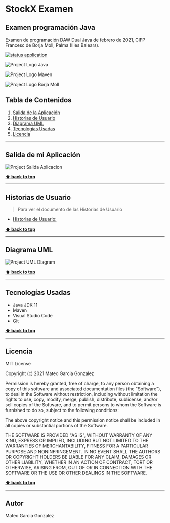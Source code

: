 # StockX Examen

## Examen programación Java

Examen de programación DAW Dual Java de febrero de 2021, CIFP Francesc de Borja Moll, Palma (Illes Balears).

[![status application](https://img.shields.io/badge/status-stable-brightgreen)](URL_Proyecto)

<!--Logos-->

![Project Logo Java](https://github.com/MateoGarciaG/NombreProject/doc/img/java.png)

![Project Logo Maven](https://github.com/MateoGarciaG/NombreProject/doc/img/apache_maven.png)

![Project Logo Borja Moll](https://github.com/MateoGarciaG/NombreProject/doc/img/logocifp.png)

## Tabla de Contenidos

1. [Salida de la Aplicación](#salidas-de-la-aplicacion)
1. [Historias de Usuario](#historias-de-usuario)
1. [Diagrama UML](#diagrama-uml)
1. [Tecnologías Usadas](#tecnologias-usadas)
1. [Licencia](#licencia)

---

## Salida de mi Aplicación
![Project Salida Aplicacion](https://github.com/MateoGarciaG/NombreProject/doc/salida_aplicacion.png)

**[⬆ back to top](#tabla-de-contenidos)**

---

## Historias de Usuario
> Para ver el documento de las Historias de Usuario
- [Historias de Usuario: ](https://github.com/MateoGarciaG/NombreProject/doc/historias_usuarios.pdf)

**[⬆ back to top](#tabla-de-contenidos)**

---

## Diagrama UML
![Project UML Diagram](https://github.com/MateoGarciaG/NombreProject/doc/uml_diagram_exam.png)

**[⬆ back to top](#tabla-de-contenidos)**

---

## Tecnologías Usadas

- Java JDK 11
- Maven
- Visual Studio Code
- Git


**[⬆ back to top](#tabla-de-contenidos)**

---



## Licencia

MIT License

Copyright (c) 2021 Mateo Garcia Gonzalez

Permission is hereby granted, free of charge, to any person obtaining a copy
of this software and associated documentation files (the "Software"), to deal
in the Software without restriction, including without limitation the rights
to use, copy, modify, merge, publish, distribute, sublicense, and/or sell
copies of the Software, and to permit persons to whom the Software is
furnished to do so, subject to the following conditions:

The above copyright notice and this permission notice shall be included in all
copies or substantial portions of the Software.

THE SOFTWARE IS PROVIDED "AS IS", WITHOUT WARRANTY OF ANY KIND, EXPRESS OR
IMPLIED, INCLUDING BUT NOT LIMITED TO THE WARRANTIES OF MERCHANTABILITY,
FITNESS FOR A PARTICULAR PURPOSE AND NONINFRINGEMENT. IN NO EVENT SHALL THE
AUTHORS OR COPYRIGHT HOLDERS BE LIABLE FOR ANY CLAIM, DAMAGES OR OTHER
LIABILITY, WHETHER IN AN ACTION OF CONTRACT, TORT OR OTHERWISE, ARISING FROM,
OUT OF OR IN CONNECTION WITH THE SOFTWARE OR THE USE OR OTHER DEALINGS IN THE
SOFTWARE.



**[⬆ back to top](#tabla-de-contenidos)**

---


## Autor
Mateo Garcia Gonzalez